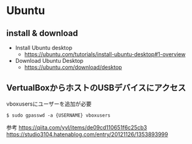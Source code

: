 # Ubuntu

## install & download

- Install Ubuntu desktop
  - https://ubuntu.com/tutorials/install-ubuntu-desktop#1-overview
- Download Ubuntu Desktop 
  - https://ubuntu.com/download/desktop

## VertualBoxからホストのUSBデバイスにアクセス
vboxusersにユーザーを追加が必要

```
$ sudo gpasswd -a {USERNAME} vboxusers
```

参考
https://qiita.com/yvl/items/de09cd110651f6c25cb3
https://studio3104.hatenablog.com/entry/20121126/1353893999